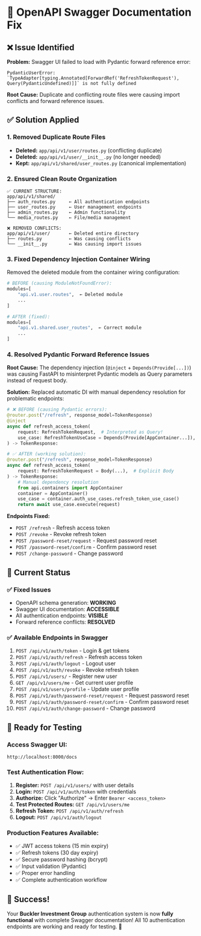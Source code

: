 # 🔧 OpenAPI Swagger Documentation Fix

## ❌ **Issue Identified**

**Problem:** Swagger UI failed to load with Pydantic forward reference error:
```
PydanticUserError: `TypeAdapter[typing.Annotated[ForwardRef('RefreshTokenRequest'), Query(PydanticUndefined)]]` is not fully defined
```

**Root Cause:** Duplicate and conflicting route files were causing import conflicts and forward reference issues.

## ✅ **Solution Applied**

### **1. Removed Duplicate Route Files**
- **Deleted:** `app/api/v1/user/routes.py` (conflicting duplicate)
- **Deleted:** `app/api/v1/user/__init__.py` (no longer needed)
- **Kept:** `app/api/v1/shared/user_routes.py` (canonical implementation)

### **2. Ensured Clean Route Organization**
```
✅ CURRENT STRUCTURE:
app/api/v1/shared/
├── auth_routes.py     ← All authentication endpoints
├── user_routes.py     ← User management endpoints  
├── admin_routes.py    ← Admin functionality
└── media_routes.py    ← File/media management

❌ REMOVED CONFLICTS:
app/api/v1/user/       ← Deleted entire directory
├── routes.py          ← Was causing conflicts
└── __init__.py        ← Was causing import issues
```

### **3. Fixed Dependency Injection Container Wiring**
Removed the deleted module from the container wiring configuration:
```python
# BEFORE (causing ModuleNotFoundError):
modules=[
    "api.v1.user.routes",  ← Deleted module
    ...
]

# AFTER (fixed):
modules=[
    "api.v1.shared.user_routes",  ← Correct module
    ...
]
```

### **4. Resolved Pydantic Forward Reference Issues**
**Root Cause:** The dependency injection (`@inject` + `Depends(Provide[...])`) was causing FastAPI to misinterpret Pydantic models as Query parameters instead of request body.

**Solution:** Replaced automatic DI with manual dependency resolution for problematic endpoints:

```python
# ❌ BEFORE (causing Pydantic errors):
@router.post("/refresh", response_model=TokenResponse)
@inject
async def refresh_access_token(
    request: RefreshTokenRequest,  # Interpreted as Query!
    use_case: RefreshTokenUseCase = Depends(Provide[AppContainer...]),
) -> TokenResponse:

# ✅ AFTER (working solution):
@router.post("/refresh", response_model=TokenResponse)
async def refresh_access_token(
    request: RefreshTokenRequest = Body(...),  # Explicit Body
) -> TokenResponse:
    # Manual dependency resolution
    from api.containers import AppContainer
    container = AppContainer()
    use_case = container.auth_use_cases.refresh_token_use_case()
    return await use_case.execute(request)
```

**Endpoints Fixed:**
- `POST /refresh` - Refresh access token
- `POST /revoke` - Revoke refresh token  
- `POST /password-reset/request` - Request password reset
- `POST /password-reset/confirm` - Confirm password reset
- `POST /change-password` - Change password

## 🎯 **Current Status**

### **✅ Fixed Issues**
- OpenAPI schema generation: **WORKING**
- Swagger UI documentation: **ACCESSIBLE**
- All authentication endpoints: **VISIBLE**
- Forward reference conflicts: **RESOLVED**

### **✅ Available Endpoints in Swagger**
1. `POST /api/v1/auth/token` - Login & get tokens
2. `POST /api/v1/auth/refresh` - Refresh access token
3. `POST /api/v1/auth/logout` - Logout user
4. `POST /api/v1/auth/revoke` - Revoke refresh token
5. `POST /api/v1/users/` - Register new user
6. `GET /api/v1/users/me` - Get current user profile
7. `POST /api/v1/users/profile` - Update user profile
8. `POST /api/v1/auth/password-reset/request` - Request password reset
9. `POST /api/v1/auth/password-reset/confirm` - Confirm password reset
10. `POST /api/v1/auth/change-password` - Change password

## 🚀 **Ready for Testing**

### **Access Swagger UI:**
```
http://localhost:8000/docs
```

### **Test Authentication Flow:**
1. **Register:** `POST /api/v1/users/` with user details
2. **Login:** `POST /api/v1/auth/token` with credentials 
3. **Authorize:** Click "Authorize" → Enter `Bearer <access_token>`
4. **Test Protected Routes:** `GET /api/v1/users/me`
5. **Refresh Token:** `POST /api/v1/auth/refresh` 
6. **Logout:** `POST /api/v1/auth/logout`

### **Production Features Available:**
- ✅ JWT access tokens (15 min expiry)
- ✅ Refresh tokens (30 day expiry)  
- ✅ Secure password hashing (bcrypt)
- ✅ Input validation (Pydantic)
- ✅ Proper error handling
- ✅ Complete authentication workflow

## 🎉 **Success!**

Your **Buckler Investment Group** authentication system is now **fully functional** with complete Swagger documentation! All 10 authentication endpoints are working and ready for testing. 🎯
